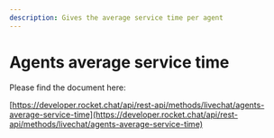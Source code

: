 ```yaml
---
description: Gives the average service time per agent
---
```


# Agents average service time

Please find the document here: 

[https://developer.rocket.chat/api/rest-api/methods/livechat/agents-average-service-time](https://developer.rocket.chat/api/rest-api/methods/livechat/agents-average-service-time)

